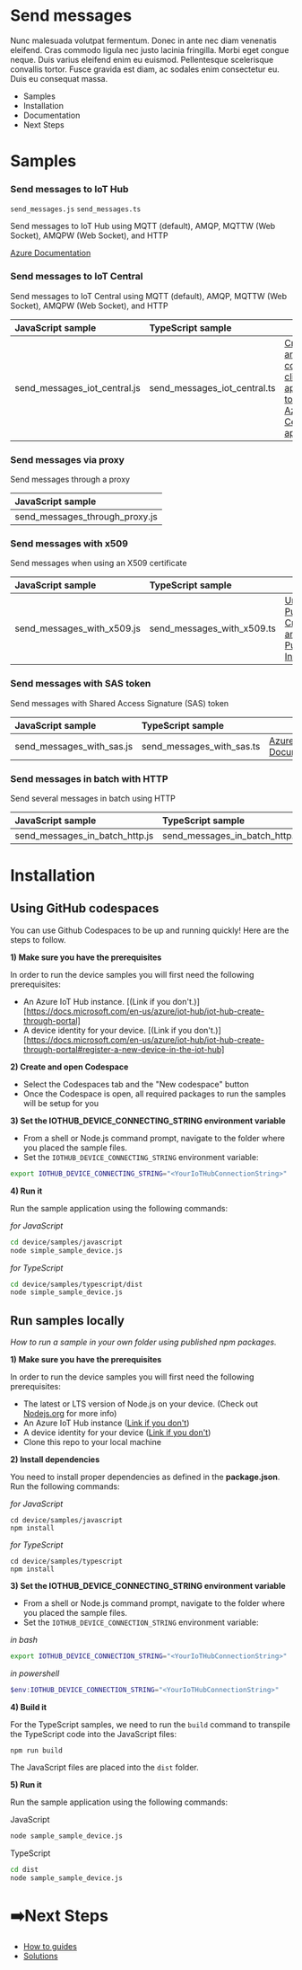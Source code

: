 # Send messages

Nunc malesuada volutpat fermentum. Donec in ante nec diam venenatis eleifend. Cras commodo ligula nec justo lacinia fringilla. Morbi eget congue neque. Duis varius eleifend enim eu euismod. Pellentesque scelerisque convallis tortor. Fusce gravida est diam, ac sodales enim consectetur eu. Duis eu consequat massa.

- Samples
- Installation
- Documentation
- Next Steps

# Samples

### Send messages to IoT Hub
`send_messages.js` `send_messages.ts`

Send messages to IoT Hub using MQTT (default), AMQP, MQTTW (Web Socket), AMQPW (Web Socket), and HTTP
         
[Azure Documentation](https://docs.microsoft.com/en-us/azure/iot-central/core/tutorial-connect-device?pivots=programming-language-javascript) 

### Send messages to IoT Central

Send messages to IoT Central using MQTT (default), AMQP, MQTTW (Web Socket), AMQPW (Web Socket), and HTTP

| JavaScript sample | TypeScript sample |                |
| :---------------- | :---------------- | :------------------ |
| send_messages_iot_central.js  | send_messages_iot_central.ts  | [Create and connect a client application to your Azure IoT Central application](#) |

### Send messages via proxy

Send messages through a proxy

| JavaScript sample |
| :---------------- |
| send_messages_through_proxy.js  |  

### Send messages with x509

Send messages when using an X509 certificate

| JavaScript sample | TypeScript sample |                |
| :---------------- | :---------------- | :------------------ |
| send_messages_with_x509.js  | send_messages_with_x509.ts | [Understanding Public Key Cryptography and X.509 Public Key Infrastructure](https://docs.microsoft.com/en-us/azure/iot-hub/tutorial-x509-introduction) |

### Send messages with SAS token

Send messages with Shared Access Signature (SAS) token

| JavaScript sample | TypeScript sample |                |
| :---------------- | :---------------- | :------------------ |
| send_messages_with_sas.js  | send_messages_with_sas.ts | [Azure Documentation](https://docs.microsoft.com/en-us/azure/iot-hub/tutorial-x509-introduction) |

### Send messages in batch with HTTP

Send several messages in batch using HTTP

| JavaScript sample | TypeScript sample |           
| :---------------- | :---------------- | 
| send_messages_in_batch_http.js  | send_messages_in_batch_http.ts | 

# Installation

## Using GitHub codespaces

You can use Github Codespaces to be up and running quickly! Here are the steps to follow.

**1) Make sure you have the prerequisites**

In order to run the device samples you will first need the following prerequisites:

- An Azure IoT Hub instance. [(Link if you don't.)][https://docs.microsoft.com/en-us/azure/iot-hub/iot-hub-create-through-portal]
- A device identity for your device. [(Link if you don't.)][https://docs.microsoft.com/en-us/azure/iot-hub/iot-hub-create-through-portal#register-a-new-device-in-the-iot-hub]

**2) Create and open Codespace**

- Select the Codespaces tab and the "New codespace" button
- Once the Codespace is open, all required packages to run the samples will be setup for you

**3) Set the IOTHUB_DEVICE_CONNECTING_STRING environment variable**

- From a shell or Node.js command prompt, navigate to the folder where you placed the sample files.
- Set the `IOTHUB_DEVICE_CONNECTING_STRING` environment variable:

```bash
export IOTHUB_DEVICE_CONNECTING_STRING="<YourIoTHubConnectionString>"
```

**4) Run it**

Run the sample application using the following commands:

_for JavaScript_

```bash
cd device/samples/javascript
node simple_sample_device.js
```

_for TypeScript_

```bash
cd device/samples/typescript/dist
node simple_sample_device.js
```

## Run samples locally

_How to run a sample in your own folder using published npm packages._

**1) Make sure you have the prerequisites**

In order to run the device samples you will first need the following prerequisites:

- The latest or LTS version of Node.js on your device. (Check out [Nodejs.org](https://nodejs.org/) for more info)
- An Azure IoT Hub instance ([Link if you don't](https://docs.microsoft.com/en-us/azure/iot-hub/iot-hub-create-through-portal))
- A device identity for your device ([Link if you don't](https://docs.microsoft.com/en-us/azure/iot-hub/iot-hub-create-through-portal#register-a-new-device-in-the-iot-hub))
- Clone this repo to your local machine

**2) Install dependencies**

You need to install proper dependencies as defined in the **package.json**. Run the following commands:

_for JavaScript_

```
cd device/samples/javascript
npm install
```

_for TypeScript_

```
cd device/samples/typescript
npm install
```

**3) Set the IOTHUB_DEVICE_CONNECTING_STRING environment variable**

- From a shell or Node.js command prompt, navigate to the folder where you placed the sample files.
- Set the `IOTHUB_DEVICE_CONNECTION_STRING` environment variable:

_in bash_

```bash
export IOTHUB_DEVICE_CONNECTION_STRING="<YourIoTHubConnectionString>"
```

_in powershell_

```powershell
$env:IOTHUB_DEVICE_CONNECTION_STRING="<YourIoTHubConnectionString>"
```

**4) Build it**

For the TypeScript samples, we need to run the `build` command to transpile the TypeScript code into the JavaScript files:

```
npm run build
```

The JavaScript files are placed into the `dist` folder.

**5) Run it**

Run the sample application using the following commands:

JavaScript

```bash
node sample_sample_device.js
```

TypeScript

```bash
cd dist
node sample_sample_device.js
```
# ➡️Next Steps

- [How to guides](src/../../how%20to%20guides)
- [Solutions](src/../../solutions)
